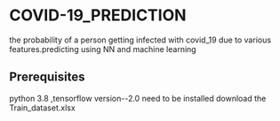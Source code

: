 # COVID-19_PREDICTION
 the probability of a person getting infected with covid_19 due to various features.predicting using NN and machine learning
## Prerequisites
  python 3.8
  ,tensorflow version--2.0 need to be installed
  download the Train_dataset.xlsx
